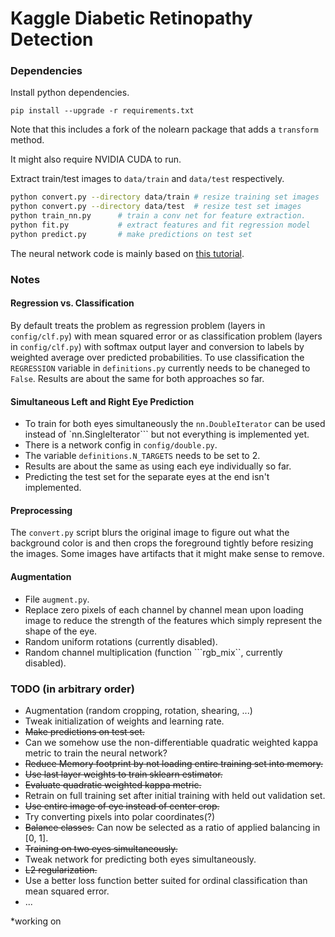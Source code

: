 # Kaggle Diabetic Retinopathy Detection

### Dependencies
Install python dependencies.
```
pip install --upgrade -r requirements.txt
```
Note that this includes a fork of the nolearn package that adds
a ```transform``` method.

It might also require NVIDIA CUDA to run.

Extract train/test images to ```data/train``` and ```data/test``` respectively.

```bash
python convert.py --directory data/train # resize training set images
python convert.py --directory data/test  # resize test set images
python train_nn.py      # train a conv net for feature extraction.
python fit.py           # extract features and fit regression model
python predict.py       # make predictions on test set
```

The neural network code is mainly based on [this tutorial](http://danielnouri.org/notes/2014/12/17/using-convolutional-neural-nets-to-detect-facial-keypoints-tutorial/).

### Notes
#### Regression vs. Classification
By default treats the problem as regression problem (layers in
```config/clf.py```) with mean squared error or
as classification problem (layers in ```config/clf.py```) with softmax output
layer and conversion to labels by weighted average over predicted
probabilities. To use classification the ```REGRESSION``` variable in
```definitions.py``` currently needs to be chaneged to ```False```. Results are
about the same for both approaches so far.

#### Simultaneous Left and Right Eye Prediction
- To train for both eyes simultaneously the ```nn.DoubleIterator``` can be used
instead of `nn.SingleIterator``` but not everything is implemented yet.
- There is a network config in ```config/double.py```.
- The variable  ```definitions.N_TARGETS``` needs to be set to 2.
- Results are about the same as using each eye individually so far.
- Predicting the test set for the separate eyes at the end isn't
implemented.

#### Preprocessing
The ```convert.py``` script blurs the original image to figure out what the
background color is and then crops the foreground tightly before resizing the
images. Some images have artifacts that it might make sense to remove.

#### Augmentation
- File ```augment.py```.
- Replace zero pixels of each channel by channel mean upon loading image to 
  reduce the strength of the features which simply represent the shape of the 
  eye.
- Random uniform rotations (currently disabled).
- Random channel multiplication (function ```rgb_mix``, currently disabled).

### TODO (in arbitrary order)
- Augmentation (random cropping, rotation, shearing, ...)
- Tweak initialization of weights and learning rate.
- ~~Make predictions on test set.~~
- Can we somehow use the non-differentiable quadratic weighted kappa metric to
  train the neural network?
- ~~Reduce Memory footprint by not loading entire training set into memory.~~
- ~~Use last layer weights to train sklearn estimator.~~
- ~~Evaluate quadratic weighted kappa metric.~~
- Retrain on full training set after initial training with held out validation
  set.
- ~~Use entire image of eye instead of center crop.~~
- Try converting pixels into polar coordinates(?)
- ~~Balance classes.~~ Can now be selected as a ratio of applied balancing
  in [0, 1].
- ~~Training on two eyes simultaneously.~~
- Tweak network for predicting both eyes simultaneously.
- ~~L2 regularization.~~
- Use a better loss function better suited for ordinal classification than mean
  squared error.
- ...

*working on

